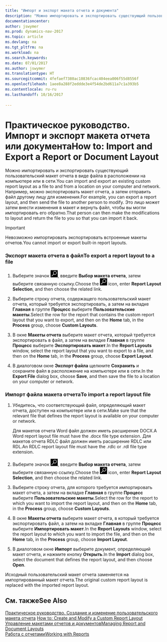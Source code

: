```yaml
---
title: "Импорт и экспорт макета отчета и документа"
description: "Можно импортировать и экспортировать существующий пользовательский макет отчета в виде файла в расположении на компьютере или в сети."
documentationcenter: 
author: jswymer
ms.prod: dynamics-nav-2017
ms.topic: article
ms.devlang: na
ms.tgt_pltfrm: na
ms.workload: na
ms.search.keywords: 
ms.date: 07/01/2017
ms.author: jswymer
ms.translationtype: HT
ms.sourcegitcommit: 4fefaef7380ac10836fcac404eea006f55d8556f
ms.openlocfilehash: 1aee8a288f2eddde3e4f54de2bd611a7c1a393b5
ms.contentlocale: ru-ru
ms.lasthandoff: 10/16/2017

---
```

# <a name="how-to-import-and-export-a-report-or-document-layout"></a><span data-ttu-id="931be-103">Практическое руководство. Импорт и экспорт макета отчета или документа</span><span class="sxs-lookup"><span data-stu-id="931be-103">How to: Import and Export a Report or Document Layout</span></span>
<span data-ttu-id="931be-104">Можно импортировать и экспортировать существующий пользовательский макет отчета в виде файла в расположении на компьютере или в сети.</span><span class="sxs-lookup"><span data-stu-id="931be-104">You can import and export an existing custom report layout as a file to and from a location on your computer and network.</span></span> <span data-ttu-id="931be-105">Например, можно экспортировать макет отчета, а затем отправить файл другому лицу для изменения.</span><span class="sxs-lookup"><span data-stu-id="931be-105">For example, you can export a report layout, and then send the file to another person to modify.</span></span> <span data-ttu-id="931be-106">Это лицо может затем внести изменения в макет и вернуть файл, чтобы вы могли импортировать его обратно.</span><span class="sxs-lookup"><span data-stu-id="931be-106">That person can then make the modifications to layout and return the file to you so that you can import it back.</span></span>  
  
> [!IMPORTANT]  
>  <span data-ttu-id="931be-107">Невозможно импортировать экспортировать встроенные макеты отчетов.</span><span class="sxs-lookup"><span data-stu-id="931be-107">You cannot import or export built-in report layouts.</span></span>  
  
### <a name="to-export-a-report-layout-to-a-file"></a><span data-ttu-id="931be-108">Экспорт макета отчета в файл</span><span class="sxs-lookup"><span data-stu-id="931be-108">To export a report layout to a file</span></span>  
  
1.  <span data-ttu-id="931be-109">Выберите значок ![Поиск страницы или отчета](media/ui-search/search_small.png "Значок поиска страницы или отчета"), введите **Выбор макета отчета**, затем выберите связанную ссылку.</span><span class="sxs-lookup"><span data-stu-id="931be-109">Choose the ![Search for Page or Report](media/ui-search/search_small.png "Search for Page or Report icon") icon, enter **Report Layout Selection**, and then choose the related link.</span></span>  
  
2.  <span data-ttu-id="931be-110">Выберите строку отчета, содержащего пользовательский макет отчета, который требуется экспортировать, а затем на вкладке **Главная** в группе **Процесс** выберите **Пользовательские макеты**.</span><span class="sxs-lookup"><span data-stu-id="931be-110">Select the row for the report that contains the custom report layout that you want to export, and then on the **Home** tab, in the **Process** group, choose **Custom Layouts**.</span></span>  
  
3.  <span data-ttu-id="931be-111">В окне **Макеты отчета** выберите макет отчета, который требуется экспортировать в файл, а затем на вкладке **Главная** в группе **Процесс** выберите **Экспортировать макет**.</span><span class="sxs-lookup"><span data-stu-id="931be-111">In the **Report Layouts** window, select the report layout that you want to export to a file, and then on the **Home** tab, in the **Process** group, choose **Export Layout**.</span></span>  
  
4.  <span data-ttu-id="931be-112">В диалоговом окне **Экспорт файла** щелкните **Сохранить** и сохраните файл в расположение на компьютере или в сети.</span><span class="sxs-lookup"><span data-stu-id="931be-112">In the **Export File** dialog box, choose **Save**, and then save the file to a location on your computer or network.</span></span>  
  
### <a name="to-import-a-report-layout-file"></a><span data-ttu-id="931be-113">Импорт файла макета отчета</span><span class="sxs-lookup"><span data-stu-id="931be-113">To import a report layout file</span></span>  
  
1.  <span data-ttu-id="931be-114">Убедитесь, что соответствующий файл, определяющий макет отчета, доступен на компьютере или в сети.</span><span class="sxs-lookup"><span data-stu-id="931be-114">Make sure that the relevant file that defines the report layout is available on your computer or network.</span></span>  
  
     <span data-ttu-id="931be-115">Для макетов отчета Word файл должен иметь расширение DOCX.</span><span class="sxs-lookup"><span data-stu-id="931be-115">A Word report layout file must have the .docx file type extension.</span></span> <span data-ttu-id="931be-116">Для макетов отчета RDLC файл должен иметь расширение RDLC или RDL.</span><span class="sxs-lookup"><span data-stu-id="931be-116">An RDLC report layout file must have the .rdlc or .rdl file type extension.</span></span>  
  
2.  <span data-ttu-id="931be-117">Выберите значок ![Поиск страницы или отчета](media/ui-search/search_small.png "Значок поиска страницы или отчета"), введите **Выбор макета отчета**, затем выберите связанную ссылку.</span><span class="sxs-lookup"><span data-stu-id="931be-117">Choose the ![Search for Page or Report](media/ui-search/search_small.png "Search for Page or Report icon") icon, enter **Report Layout Selection**, and then choose the related link.</span></span>  
  
3.  <span data-ttu-id="931be-118">Выберите строку отчета, для которого требуется импортировать макет отчета, а затем на вкладке **Главная** в группе **Процесс** выберите **Пользовательские макеты**.</span><span class="sxs-lookup"><span data-stu-id="931be-118">Select the row for the report to which you want to import the report layout, and then on the **Home** tab, in the **Process** group, choose **Custom Layouts**.</span></span>  
  
4.  <span data-ttu-id="931be-119">В окне **Макеты отчета** выберите макет отчета, в который требуется экспортировать файл, а затем на вкладке **Главная** в группе **Процесс** выберите **Импортировать макет**.</span><span class="sxs-lookup"><span data-stu-id="931be-119">In the **Report Layouts** window, select the report layout to which you want to import the file, and then on the **Home** tab, in the **Process** group, choose **Import Layout**.</span></span>  
  
5.  <span data-ttu-id="931be-120">В диалоговом окне **Импорт** выберите документ, определяющий макет отчета, и нажмите кнопку **Открыть**.</span><span class="sxs-lookup"><span data-stu-id="931be-120">In the **Import** dialog box, select the document that defines the report layout, and then choose **Open**.</span></span>  
  
 <span data-ttu-id="931be-121">Исходный пользовательский макет отчета заменяется на импортированный макет отчета.</span><span class="sxs-lookup"><span data-stu-id="931be-121">The original custom report layout is replaced with the imported report layout.</span></span>  
  
## <a name="see-also"></a><span data-ttu-id="931be-122">См. также</span><span class="sxs-lookup"><span data-stu-id="931be-122">See Also</span></span>  
 <span data-ttu-id="931be-123">[Практическое руководство. Создание и изменение пользовательского макета отчета](ui-how-create-custom-report-layout.md) </span><span class="sxs-lookup"><span data-stu-id="931be-123">[How to: Create and Modify a Custom Report Layout](ui-how-create-custom-report-layout.md) </span></span>  
 [<span data-ttu-id="931be-124">Управление макетами отчетов и документов</span><span class="sxs-lookup"><span data-stu-id="931be-124">Managing Report and Document Layouts</span></span>](ui-manage-report-layouts.md)  
 [<span data-ttu-id="931be-125">Работа с отчетами</span><span class="sxs-lookup"><span data-stu-id="931be-125">Working with Reports</span></span>](ui-work-report.md)    
